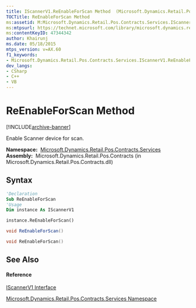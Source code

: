 ```yaml
---
title: IScannerV1.ReEnableForScan Method  (Microsoft.Dynamics.Retail.Pos.Contracts.Services)
TOCTitle: ReEnableForScan Method
ms:assetid: M:Microsoft.Dynamics.Retail.Pos.Contracts.Services.IScannerV1.ReEnableForScan
ms:mtpsurl: https://technet.microsoft.com/library/microsoft.dynamics.retail.pos.contracts.services.iscannerv1.reenableforscan(v=AX.60)
ms:contentKeyID: 47344342
author: Khairunj
ms.date: 05/18/2015
mtps_version: v=AX.60
f1_keywords:
- Microsoft.Dynamics.Retail.Pos.Contracts.Services.IScannerV1.ReEnableForScan
dev_langs:
- CSharp
- C++
- VB
---
```


# ReEnableForScan Method


[!INCLUDE[archive-banner](includes/archive-banner.md)]

Enable Scanner device for scan.

**Namespace:**  [Microsoft.Dynamics.Retail.Pos.Contracts.Services](microsoft-dynamics-retail-pos-contracts-services-namespace.md)  
**Assembly:**  Microsoft.Dynamics.Retail.Pos.Contracts (in Microsoft.Dynamics.Retail.Pos.Contracts.dll)

## Syntax

``` vb
'Declaration
Sub ReEnableForScan
'Usage
Dim instance As IScannerV1

instance.ReEnableForScan()
```

``` csharp
void ReEnableForScan()
```

``` c++
void ReEnableForScan()
```

## See Also

#### Reference

[IScannerV1 Interface](iscannerv1-interface-microsoft-dynamics-retail-pos-contracts-services.md)

[Microsoft.Dynamics.Retail.Pos.Contracts.Services Namespace](microsoft-dynamics-retail-pos-contracts-services-namespace.md)

